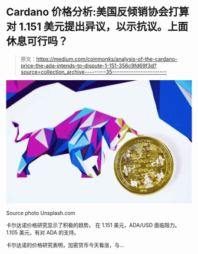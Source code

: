 # Cardano 价格分析:美国反倾销协会打算对 1.151 美元提出异议，以示抗议。上面休息可行吗？

> 原文：<https://medium.com/coinmonks/analysis-of-the-cardano-price-the-ada-intends-to-dispute-1-151-356c9fd69f3d?source=collection_archive---------35----------------------->

![](img/3e5d3e29fbf7b91fe0e40ca02ffff9b4.png)

Source photo Unsplash.com

卡尔达诺价格研究显示了积极的趋势。
在 1.151 美元，ADA/USD 面临阻力。
1.105 美元，有对 ADA 的支持。

卡尔达诺的价格研究表明，加密货币今天看涨，与…